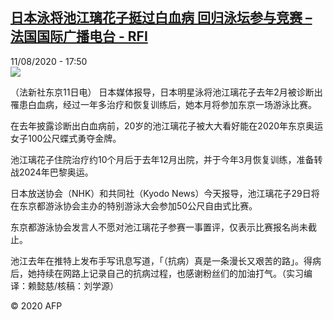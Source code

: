 <!--1597164991000-->
[日本泳将池江璃花子挺过白血病  回归泳坛参与竞赛 – 法国国际广播电台 - RFI](http://www.rfi.fr//cn/contenu/20200811-%E6%97%A5%E6%9C%AC%E6%B3%B3%E5%B0%86%E6%B1%A0%E6%B1%9F%E7%92%83%E8%8A%B1%E5%AD%90%E6%8C%BA%E8%BF%87%E7%99%BD%E8%A1%80%E7%97%85-%E5%9B%9E%E5%BD%92%E6%B3%B3%E5%9D%9B%E5%8F%82%E4%B8%8E%E7%AB%9E%E8%B5%9B)
------

<div>11/08/2020 - 17:50</div><img src="https://s.rfi.fr/media/display/167883a2-dbec-11ea-adeb-005056bf87d6/w:310/p:16x9/spo0004b.200811235001.jpg"><div class="t-content__body u-clearfix"><div class="m-interstitial"></div><p>（法新社东京11日电）    日本媒体报导，日本明星泳将池江璃花子去年2月被诊断出罹患白血病，经过一年多治疗和恢复训练后，她本月将参加东京一场游泳比赛。</p><p>    在去年披露诊断出白血病前，20岁的池江璃花子被大大看好能在2020年东京奥运女子100公尺蝶式勇夺金牌。</p><p>    池江璃花子住院治疗约10个月后于去年12月出院，并于今年3月恢复训练，准备转战2024年巴黎奥运。</p><p>    日本放送协会（NHK）和共同社（Kyodo News）今天报导，池江璃花子29日将在东京都游泳协会主办的特别游泳大会参加50公尺自由式比赛。</p><p>    东京都游泳协会发言人不愿对池江璃花子参赛一事置评，仅表示比赛报名尚未截止。</p><p>    池江去年在推特上发布手写讯息写道，「（抗病）真是一条漫长又艰苦的路」。得病后，她持续在网路上记录自己的抗病过程，也感谢粉丝们的加油打气。（实习编译：赖懿慈/核稿：刘学源）</p><p class="t-copyright">© 2020 AFP</p>        </div>
